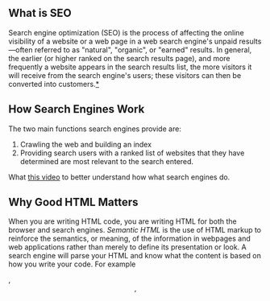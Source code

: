 ## What is SEO

Search engine optimization (SEO) is the process of affecting the online visibility of a website or a web page in a web search engine's unpaid results—often referred to as "natural", "organic", or "earned" results. In general, the earlier (or higher ranked on the search results page), and more frequently a website appears in the search results list, the more visitors it will receive from the search engine's users; these visitors can then be converted into customers.[*](https://en.wikipedia.org/wiki/Search_engine_optimization)

## How Search Engines Work

The two main functions search engines provide are:

1) Crawling the web and building an index
2) Providing search users with a ranked list of websites that they have determined are most relevant to the search entered.

What [this video](https://www.youtube.com/watch?v=LVV_93mBfSU) to better understand how what search engines do.

## Why Good HTML Matters

When you are writing HTML code, you are writing HTML for both the browser and search engines. *Semantic HTML* is the use of HTML markup to reinforce the semantics, or meaning, of the information in webpages and web applications rather than merely to define its presentation or look. A search engine will parse your HTML and know what the content is based on how you write your code. For example <nav>, <header>, <title>, <article>, <aside> and others are all meant to inform the machines reading your page what type of content is contained within the tags.

One of the most important elements for SEO is the title tag:

```HTML
<title>Great Dane - Site Name</title>
```

The title tag should inform search engines what this page is about. It's also what appears in search engine result links and our bookmarks.

The image below shows the site title and how it's used by Google.

![Site title](https://github.com/UMInteractive/Weblab/blob/master/images/dane.png?raw=true)

The image below shows how the browser uses the title tag

![Tab](https://github.com/UMInteractive/Weblab/blob/master/images/dane-title.png?raw=true)

While the title is by no means the only element a search engine considers into its ranking formula, it does carry some weight.

#### How search engines rank importance

How search engines rank search results is a closely guarded secret, but it's common knowledge that correct use of semantic HTML does help in SEO rankings. This is most evident in header tags:

# h1 Most important
## h2 Second most important
### h3 Third most important
#### h4 fourth most important
##### and so on....

The most important keywords should be in the title and article heading (h1). There should only be one heading per page.

## Why Good Content Matters

More important than good HTML is having relevant content. Search engines have worked hard to get you the best and freshest content. Nothing beats having good content that's regularly updated.

## Marketing

[Twitter](https://ads.twitter.com/)

[Facebook](https://www.facebook.com/business/)

[Google Adwords](https://adwords.google.com)

## Adding Google Analytics.

* Visit https://analytics.google.com
 * You can use your existing google account or create a new one
   * If you login to the site for the first time it will direct you to create a new property, set property settings, and allow you to get your tracking info.
* Once you create property you can click, on the admin panel and edit your property, settings, and get your tracking info.
![Admin Panel](../images/adminpanel.png)

 * If you need to create an new property or edit you need to include the following information:
   * Website Name
   * URL (Your github.io site)
   * Category
   * Time Zone
* Make sure to save your changes
![Property Details](../images/propertydetails.png)
 * Click on property settings will also reflect the information in the Property Details Panel
![Property Settings](../images/propertysettings.png)
 * Click on Tracking Info, then Tracking code.
![Get Tracking Code](../images/getrackingcode.jpg)
 * Copy the script tag under the section labeled Website Tracking
 * Paste the code in your project index.html file right before the body tag.
![Tracking Code](../images/trackingdata.png)
